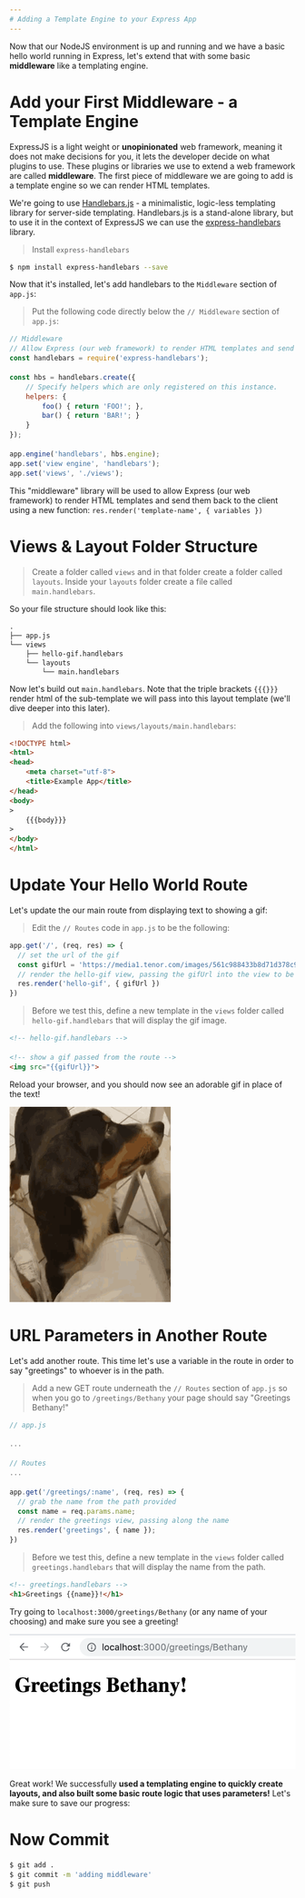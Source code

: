 ```yaml
---
# Adding a Template Engine to your Express App
---
```


Now that our NodeJS environment is up and running and we have a basic hello world running in Express, let's extend that with some basic **middleware** like a templating engine.

# Add your First Middleware - a Template Engine

ExpressJS is a light weight or **unopinionated** web framework, meaning it does not make decisions for you, it lets the developer decide on what plugins to use. These plugins or libraries we use to extend a web framework are called **middleware**. The first piece of middleware we are going to add is a template engine so we can render HTML templates.

We're going to use [Handlebars.js](http://handlebarsjs.com/) - a minimalistic, logic-less templating library for server-side templating. Handlebars.js is a stand-alone library, but to use it in the context of ExpressJS we can use the [express-handlebars](https://github.com/ericf/express-handlebars) library.

> Install `express-handlebars`

```bash
$ npm install express-handlebars --save
```

Now that it's installed, let's add handlebars to the `Middleware` section of `app.js`:

> Put the following code directly below the `// Middleware` section of `app.js`:

```js
// Middleware
// Allow Express (our web framework) to render HTML templates and send them back to the client using a new function
const handlebars = require('express-handlebars');

const hbs = handlebars.create({
    // Specify helpers which are only registered on this instance.
    helpers: {
        foo() { return 'FOO!'; },
        bar() { return 'BAR!'; }
    }
});

app.engine('handlebars', hbs.engine);
app.set('view engine', 'handlebars');
app.set('views', './views');
```

This "middleware" library will be used to allow Express (our web framework) to render HTML templates and send them back to the client using a new function: `res.render('template-name', { variables })`

# Views & Layout Folder Structure

> Create a folder called `views` and in that folder create a folder called `layouts`. Inside your `layouts` folder create a file called `main.handlebars`.

So your file structure should look like this:

```
.
├── app.js
└── views
    ├── hello-gif.handlebars
    └── layouts
        └── main.handlebars
```

Now let's build out `main.handlebars`. Note that the triple brackets `{{{}}}` render html of the sub-template we will pass into this layout template (we'll dive deeper into this later).

> Add the following into `views/layouts/main.handlebars`:

```html
<!DOCTYPE html>
<html>
<head>
    <meta charset="utf-8">
    <title>Example App</title>
</head>
<body>
>
    {{{body}}}
>
</body>
</html>
```

# Update Your Hello World Route

Let's update the our main route from displaying text to showing a gif:


> Edit the `// Routes` code in `app.js` to be the following:

```js
app.get('/', (req, res) => {
  // set the url of the gif
  const gifUrl = 'https://media1.tenor.com/images/561c988433b8d71d378c9ccb4b719b6c/tenor.gif?itemid=10058245'
  // render the hello-gif view, passing the gifUrl into the view to be displayed
  res.render('hello-gif', { gifUrl })
})
```

> Before we test this, define a new template in the `views` folder called `hello-gif.handlebars` that will display the gif image.

```html
<!-- hello-gif.handlebars -->

<!-- show a gif passed from the route -->
<img src="{{gifUrl}}">
```

Reload your browser, and you should now see an adorable gif in place of the text!

![gif](assets/puppy.gif)

# URL Parameters in Another Route

Let's add another route. This time let's use a variable in the route in order to say "greetings" to whoever is in the path.


> Add a new GET route underneath the `// Routes` section of `app.js` so when you go to `/greetings/Bethany` your page should say "Greetings Bethany!"

```js
// app.js

...

// Routes
...

app.get('/greetings/:name', (req, res) => {
  // grab the name from the path provided
  const name = req.params.name;
  // render the greetings view, passing along the name
  res.render('greetings', { name });
})
```
> Before we test this, define a new template in the `views` folder called `greetings.handlebars` that will display the name from the path.

```html
<!-- greetings.handlebars -->
<h1>Greetings {{name}}!</h1>
```

Try going to `localhost:3000/greetings/Bethany` (or any name of your choosing) and make sure you see a greeting!

![greeting](assets/greeting.png)

Great work! We successfully **used a templating engine to quickly create layouts, and also built some basic route logic that uses parameters!** Let's make sure to save our progress:

# Now Commit

```bash
$ git add .
$ git commit -m 'adding middleware'
$ git push
```
